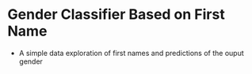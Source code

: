 # Gender Classifier Based on First Name
- A simple data exploration of first names and predictions of the ouput gender

